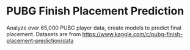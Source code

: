 # PUBG Finish Placement Prediction
Analyze over 65,000 PUBG player data, create models to predict final placement.
Datasets are from https://www.kaggle.com/c/pubg-finish-placement-prediction/data
